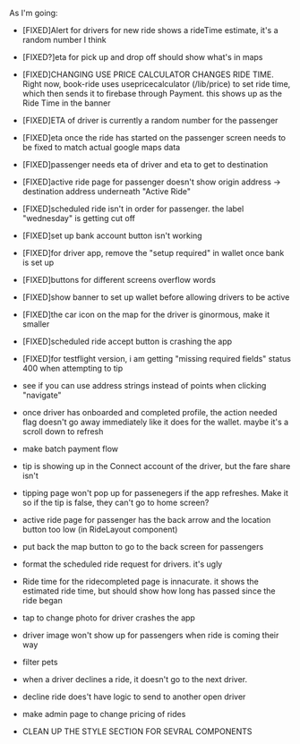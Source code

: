 As I'm going: 
- [FIXED]Alert for drivers for new ride shows a rideTime estimate, it's a random number I think 
- [FIXED?]eta for pick up and drop off should show what's in maps
- [FIXED]CHANGING USE PRICE CALCULATOR CHANGES RIDE TIME. Right now, book-ride uses usepricecalculator (/lib/price) to set ride time, which then sends it to firebase through Payment. this shows up as the Ride Time in the banner
- [FIXED]ETA of driver is currently a random number for the passenger
- [FIXED]eta once the ride has started on the passenger screen needs to be fixed to match actual google maps data
- [FIXED]passenger needs eta of driver and eta to get to destination
- [FIXED]active ride page for passenger doesn't show origin address -> destination address underneath "Active Ride"
- [FIXED]scheduled ride isn't in order for passenger. the label "wednesday" is getting cut off
- [FIXED]set up bank account button isn't working
- [FIXED]for driver app, remove the "setup required" in wallet once bank is set up
- [FIXED]buttons for different screens overflow words
- [FIXED]show banner to set up wallet before allowing drivers to be active
- [FIXED]the car icon on the map for the driver is ginormous, make it smaller
- [FIXED]scheduled ride accept button is crashing the app
- [FIXED]for testflight version, i am getting "missing required fields" status 400 when attempting to tip


- see if you can use address strings instead of points when clicking "navigate"

- once driver has onboarded and completed profile, the action needed flag doesn't go away immediately like it does for the wallet. maybe it's a scroll down to refresh

- make batch payment flow
- tip is showing up in the Connect account of the driver, but the fare share isn't
- tipping page won't pop up for passenegers if the app refreshes. Make it so if the tip is false, they can't go to home screen?

- active ride page for passenger has the back arrow and the location button too low (in RideLayout component)
- put back the map button to go to the back screen for passengers
- format the scheduled ride request for drivers. it's ugly

- Ride time for the ridecompleted page is innacurate. it shows the estimated ride time, but should show how long has passed since the ride began

- tap to change photo for driver crashes the app

- driver image won't show up for passengers when ride is coming their way

- filter pets

- when a driver declines a ride, it doesn't go to the next driver.
- decline ride does't have logic to send to another open driver

- make admin page to change pricing of rides

- CLEAN UP THE STYLE SECTION FOR SEVRAL COMPONENTS
